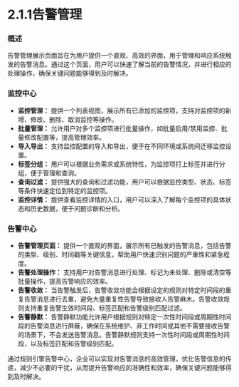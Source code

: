 # 2.1.1告警管理

### 概述

告警管理展示页面旨在为用户提供一个直观、高效的界面，用于管理和响应系统触发的告警消息。通过这个页面，用户可以快速了解当前的告警情况，并进行相应的处理操作，确保关键问题能够得到及时解决。

### 监控中心

* **监控管理：** 提供一个列表视图，展示所有已添加的监控项，支持对监控项的新增、修改、删除、取消监控等操作。
* **批量管理：** 允许用户对多个监控项进行批量操作，如批量启用/禁用监控、批量修改配置等，提高管理效率。
* **导入导出：** 支持监控配置的导入和导出，便于在不同环境或系统间迁移监控设置。
* **标签分组：** 用户可以根据业务需求或系统特性，为监控项打上标签并进行分组，便于管理和查询。
* **查询过滤：** 提供强大的查询和过滤功能，用户可以根据监控类型、状态、标签等条件快速定位到特定的监控项。
* **监控详情：** 提供查看监控详情的入口，用户可以深入了解每个监控项的具体状态和历史数据，便于问题诊断和分析。

### 告警中心

* **告警管理页面：** 提供一个直观的界面，展示所有已触发的告警消息，包括告警的类型、级别、时间戳等关键信息，帮助用户快速识别问题的严重性和紧急程度。
* **告警处理操作：** 支持用户对告警消息进行处理、标记为未处理、删除或清空等批量操作，提高告警响应的效率。
* **告警收敛：** 当告警触发后，告警收敛功能会根据设定的规则对特定时间段的重复告警消息进行去重，避免大量重复性告警导致接收人告警麻木。告警收敛规则支持重复告警生效时间段、标签匹配和告警级别匹配过滤。
* **告警静默：** 告警静默功能允许用户根据规则对特定一次性时间段或周期性时间段的告警消息进行屏蔽，确保在系统维护、非工作时间或其他不需要接收告警的场景下，不会发送告警消息。告警静默规则支持一次性时间段或周期性时间段，以及标签匹配和告警级别匹配。

通过规则引擎告警中心，企业可以实现对告警消息的高效管理，优化告警信息的传递，减少不必要的干扰，从而提升告警响应的准确性和效率，确保关键问题能够得到及时解决。
